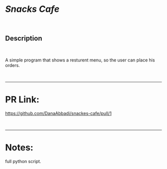 # ***Snacks Cafe***
<br>

## Description

<br>

A simple program that shows a resturent menu, so the user can place his orders.

<br>
<hr>

# PR Link:

https://github.com/DanaAbbadi/snackes-cafe/pull/1

<br>
<hr>

# Notes:

full python script.